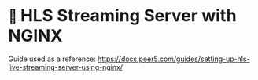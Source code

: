<h1>
  🐋 <big><strong>HLS Streaming Server with NGINX</strong></big>
</h1>

Guide used as a reference: https://docs.peer5.com/guides/setting-up-hls-live-streaming-server-using-nginx/
